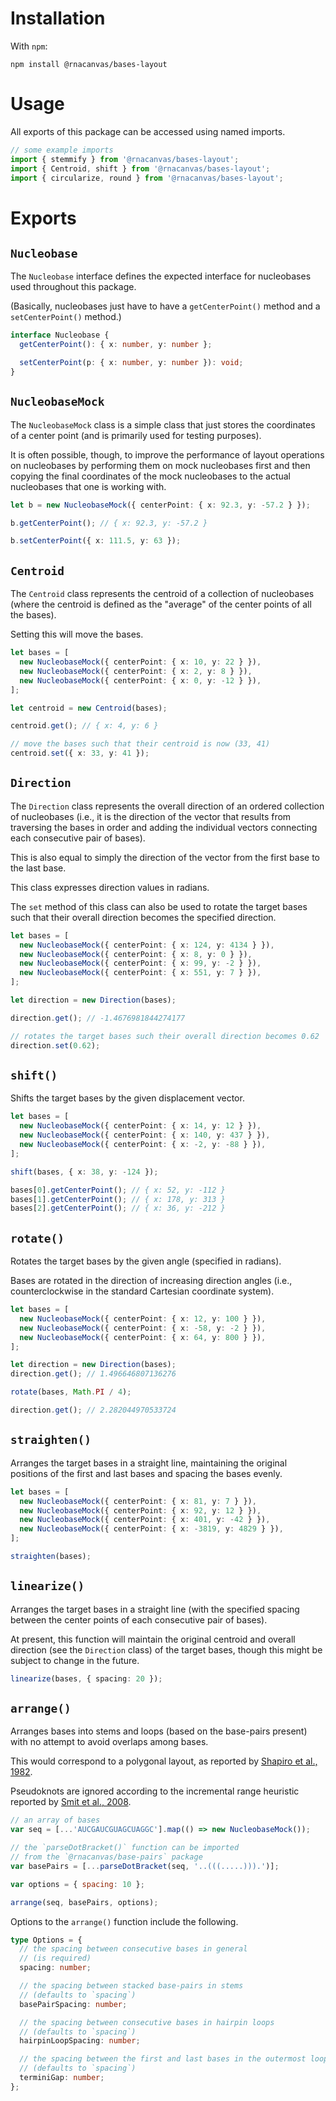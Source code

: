 # Installation

With `npm`:

```
npm install @rnacanvas/bases-layout
```

# Usage

All exports of this package can be accessed using named imports.

```typescript
// some example imports
import { stemmify } from '@rnacanvas/bases-layout';
import { Centroid, shift } from '@rnacanvas/bases-layout';
import { circularize, round } from '@rnacanvas/bases-layout';
```

# Exports

## `Nucleobase`

The `Nucleobase` interface defines the expected interface for nucleobases used throughout this package.

(Basically, nucleobases just have to have a `getCenterPoint()` method and a `setCenterPoint()` method.)

```typescript
interface Nucleobase {
  getCenterPoint(): { x: number, y: number };

  setCenterPoint(p: { x: number, y: number }): void;
}
```

## `NucleobaseMock`

The `NucleobaseMock` class is a simple class that just stores the coordinates of a center point
(and is primarily used for testing purposes).

It is often possible, though, to improve the performance of layout operations on nucleobases
by performing them on mock nucleobases first
and then copying the final coordinates of the mock nucleobases to the actual nucleobases that one is working with.

```typescript
let b = new NucleobaseMock({ centerPoint: { x: 92.3, y: -57.2 } });

b.getCenterPoint(); // { x: 92.3, y: -57.2 }

b.setCenterPoint({ x: 111.5, y: 63 });
```

## `Centroid`

The `Centroid` class represents the centroid of a collection of nucleobases
(where the centroid is defined as the "average" of the center points of all the bases).

Setting this will move the bases.

```typescript
let bases = [
  new NucleobaseMock({ centerPoint: { x: 10, y: 22 } }),
  new NucleobaseMock({ centerPoint: { x: 2, y: 8 } }),
  new NucleobaseMock({ centerPoint: { x: 0, y: -12 } }),
];

let centroid = new Centroid(bases);

centroid.get(); // { x: 4, y: 6 }

// move the bases such that their centroid is now (33, 41)
centroid.set({ x: 33, y: 41 });
```

## `Direction`

The `Direction` class represents the overall direction of an ordered collection of nucleobases
(i.e., it is the direction of the vector that results from traversing the bases in order
and adding the individual vectors connecting each consecutive pair of bases).

This is also equal to simply the direction of the vector from the first base to the last base.

This class expresses direction values in radians.

The `set` method of this class can also be used to rotate the target bases
such that their overall direction becomes the specified direction.

```typescript
let bases = [
  new NucleobaseMock({ centerPoint: { x: 124, y: 4134 } }),
  new NucleobaseMock({ centerPoint: { x: 8, y: 0 } }),
  new NucleobaseMock({ centerPoint: { x: 99, y: -2 } }),
  new NucleobaseMock({ centerPoint: { x: 551, y: 7 } }),
];

let direction = new Direction(bases);

direction.get(); // -1.4676981844274177

// rotates the target bases such their overall direction becomes 0.62
direction.set(0.62);
```

## `shift()`

Shifts the target bases by the given displacement vector.

```typescript
let bases = [
  new NucleobaseMock({ centerPoint: { x: 14, y: 12 } }),
  new NucleobaseMock({ centerPoint: { x: 140, y: 437 } }),
  new NucleobaseMock({ centerPoint: { x: -2, y: -88 } }),
];

shift(bases, { x: 38, y: -124 });

bases[0].getCenterPoint(); // { x: 52, y: -112 }
bases[1].getCenterPoint(); // { x: 178, y: 313 }
bases[2].getCenterPoint(); // { x: 36, y: -212 }
```

## `rotate()`

Rotates the target bases by the given angle (specified in radians).

Bases are rotated in the direction of increasing direction angles
(i.e., counterclockwise in the standard Cartesian coordinate system).

```typescript
let bases = [
  new NucleobaseMock({ centerPoint: { x: 12, y: 100 } }),
  new NucleobaseMock({ centerPoint: { x: -58, y: -2 } }),
  new NucleobaseMock({ centerPoint: { x: 64, y: 800 } }),
];

let direction = new Direction(bases);
direction.get(); // 1.496646807136276

rotate(bases, Math.PI / 4);

direction.get(); // 2.282044970533724
```

## `straighten()`

Arranges the target bases in a straight line,
maintaining the original positions of the first and last bases
and spacing the bases evenly.

```typescript
let bases = [
  new NucleobaseMock({ centerPoint: { x: 81, y: 7 } }),
  new NucleobaseMock({ centerPoint: { x: 92, y: 12 } }),
  new NucleobaseMock({ centerPoint: { x: 401, y: -42 } }),
  new NucleobaseMock({ centerPoint: { x: -3819, y: 4829 } }),
];

straighten(bases);
```

## `linearize()`

Arranges the target bases in a straight line
(with the specified spacing between the center points of each consecutive pair of bases).

At present, this function will maintain the original centroid and overall direction (see the `Direction` class) of the target bases,
though this might be subject to change in the future.

```typescript
linearize(bases, { spacing: 20 });
```

## `arrange()`

Arranges bases into stems and loops
(based on the base-pairs present)
with no attempt to avoid overlaps among bases.

This would correspond to a polygonal layout,
as reported by [Shapiro et al., 1982](https://pubmed.ncbi.nlm.nih.gov/7177857/).

Pseudoknots are ignored according to the incremental range heuristic
reported by [Smit et al., 2008](https://www.ibi.vu.nl/programs/k2nwww/static/method.html).

```javascript
// an array of bases
var seq = [...'AUCGAUCGUAGCUAGGC'].map(() => new NucleobaseMock());

// the `parseDotBracket()` function can be imported
// from the `@rnacanvas/base-pairs` package
var basePairs = [...parseDotBracket(seq, '..(((.....))).')];

var options = { spacing: 10 };

arrange(seq, basePairs, options);
```

Options to the `arrange()` function include the following.

```typescript
type Options = {
  // the spacing between consecutive bases in general
  // (is required)
  spacing: number;

  // the spacing between stacked base-pairs in stems
  // (defaults to `spacing`)
  basePairSpacing: number;

  // the spacing between consecutive bases in hairpin loops
  // (defaults to `spacing`)
  hairpinLoopSpacing: number;

  // the spacing between the first and last bases in the outermost loop
  // (defaults to `spacing`)
  terminiGap: number;
};
```
